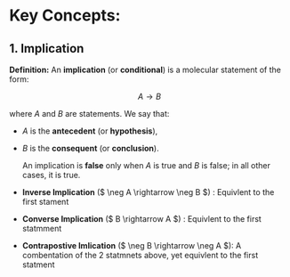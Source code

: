 # Key Concepts:

## 1. Implication

**Definition:** An **implication** (or **conditional**) is a molecular statement of the form:

$$ A \rightarrow B $$

where $A$ and $B$ are statements. We say that:

- $A$ is the **antecedent** (or **hypothesis**),
- $B$ is the **consequent** (or **conclusion**).

    An implication is **false** only when $A$ is true and $B$ is false; in all other cases, it is true.

- **Inverse Implication** ($ \neg A \rightarrow \neg B $) : Equivlent to the first stament
- **Converse Implication** ($ B \rightarrow A $) : Equivlent to the first statmment
- **Contrapostive Imlication** ($ \neg B \rightarrow \neg A $): A combentation of the 2 statmnets above, yet equivlent to the first statment
